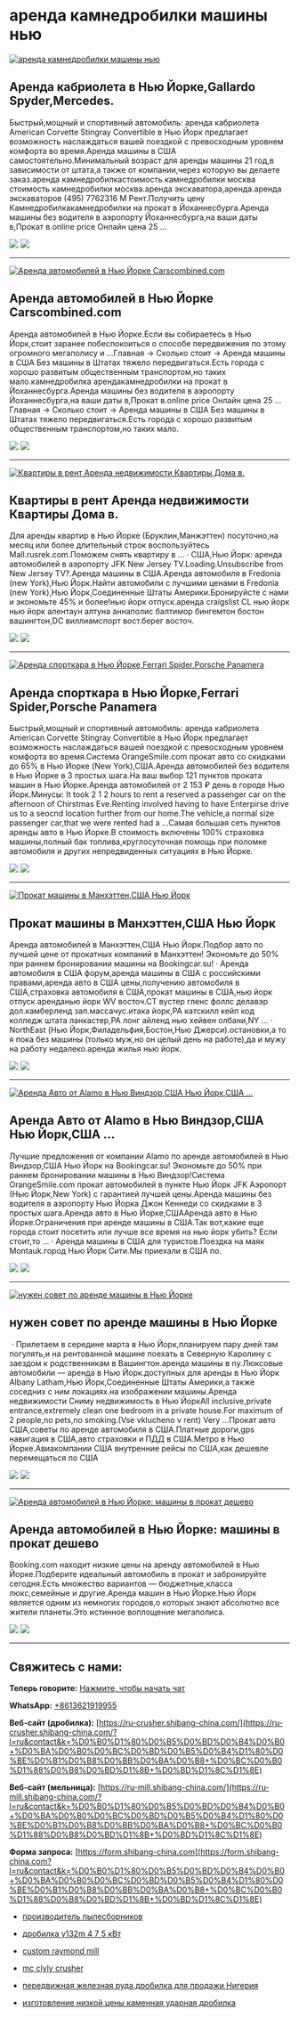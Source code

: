 # аренда камнедробилки машины нью

<a href="https://swt.shibang-china.com/?l=ru&img&k=%D0%B0%D1%80%D0%B5%D0%BD%D0%B4%D0%B0+%D0%BA%D0%B0%D0%BC%D0%BD%D0%B5%D0%B4%D1%80%D0%BE%D0%B1%D0%B8%D0%BB%D0%BA%D0%B8+%D0%BC%D0%B0%D1%88%D0%B8%D0%BD%D1%8B+%D0%BD%D1%8C%D1%8E" target="_blank">![аренда камнедробилки машины нью](http://static.shibang-china.com/all-800x300/693.jpg)</a>

## Аренда кабриолета в Нью Йорке,Gallardo Spyder,Mercedes.
Быстрый,мощный и спортивный автомобиль: аренда кабриолета American Corvette Stingray Convertible в Нью Йорк предлагает возможность наслаждаться вашей поездкой с превосходным уровнем комфорта во время.Аренда машины в США самостоятельно.Минимальный возраст для аренды машины 21 год,в зависимости от штата,а также от компании,через которую вы делаете заказ.аренда камнедробилкастоимость камнедробилки москва  стоимость камнедробилки москва.аренда экскаватора,аренда.аренда экскаваторов (495) 7762316 М Рент.Получить цену Камнедробилкакамнедробилки на прокат в Йоханнесбурга.Аренда машины без водителя в аэропорту Йоханнесбурга,на ваши даты в,Прокат в.online price Онлайн цена 25 …


<a href="https://whatsapp.shibangsoft.com/WhatsApp.php" target="_blank" title="WhatsApp">![](http://static.shibang-china.com/icon/whatsapp.png)</a> <a href="https://swt.shibang-china.com/?l=ru&icon&k=%D0%B0%D1%80%D0%B5%D0%BD%D0%B4%D0%B0+%D0%BA%D0%B0%D0%BC%D0%BD%D0%B5%D0%B4%D1%80%D0%BE%D0%B1%D0%B8%D0%BB%D0%BA%D0%B8+%D0%BC%D0%B0%D1%88%D0%B8%D0%BD%D1%8B+%D0%BD%D1%8C%D1%8E" target="_blank">![](http://static.shibang-china.com/icon/chat-ru.png)</a>

---

<a href="https://swt.shibang-china.com/?l=ru&img&k=%D0%B0%D1%80%D0%B5%D0%BD%D0%B4%D0%B0+%D0%BA%D0%B0%D0%BC%D0%BD%D0%B5%D0%B4%D1%80%D0%BE%D0%B1%D0%B8%D0%BB%D0%BA%D0%B8+%D0%BC%D0%B0%D1%88%D0%B8%D0%BD%D1%8B+%D0%BD%D1%8C%D1%8E" target="_blank">![Аренда автомобилей в Нью Йорке Carscombined.com](http://static.shibang-china.com/all-800x300/1092.jpg)</a>

## Аренда автомобилей в Нью Йорке Carscombined.com
Аренда автомобилей в Нью Йорке.Если вы собираетесь в Нью Йорк,стоит заранее побеспокоиться о способе передвижения по этому огромного мегаполису и …Главная → Сколько стоит → Аренда машины в США Без машины в Штатах тяжело передвигаться.Есть города с хорошо развитым общественным транспортом,но таких мало.камнедробилка арендакамнедробилки на прокат в Йоханнесбурга.Аренда машины без водителя в аэропорту Йоханнесбурга,на ваши даты в,Прокат в.online price Онлайн цена 25 …Главная → Сколько стоит → Аренда машины в США Без машины в Штатах тяжело передвигаться.Есть города с хорошо развитым общественным транспортом,но таких мало.


<a href="https://whatsapp.shibangsoft.com/WhatsApp.php" target="_blank" title="WhatsApp">![](http://static.shibang-china.com/icon/whatsapp.png)</a> <a href="https://swt.shibang-china.com/?l=ru&icon&k=%D0%B0%D1%80%D0%B5%D0%BD%D0%B4%D0%B0+%D0%BA%D0%B0%D0%BC%D0%BD%D0%B5%D0%B4%D1%80%D0%BE%D0%B1%D0%B8%D0%BB%D0%BA%D0%B8+%D0%BC%D0%B0%D1%88%D0%B8%D0%BD%D1%8B+%D0%BD%D1%8C%D1%8E" target="_blank">![](http://static.shibang-china.com/icon/chat-ru.png)</a>

---

<a href="https://swt.shibang-china.com/?l=ru&img&k=%D0%B0%D1%80%D0%B5%D0%BD%D0%B4%D0%B0+%D0%BA%D0%B0%D0%BC%D0%BD%D0%B5%D0%B4%D1%80%D0%BE%D0%B1%D0%B8%D0%BB%D0%BA%D0%B8+%D0%BC%D0%B0%D1%88%D0%B8%D0%BD%D1%8B+%D0%BD%D1%8C%D1%8E" target="_blank">![Квартиры в рент Аренда недвижимости Квартиры Дома в.](http://static.shibang-china.com/all-800x300/262.jpg)</a>

## Квартиры в рент Аренда недвижимости Квартиры Дома в.
Для аренды квартир в Нью Йорке (Бруклин,Манжэттен) посуточно,на месяц или более длительный строк воспользуйтесь Mall.rusrek.com.Поможем снять квартиру в …&nbsp;&#0183;&#32;США,Нью Йорк: аренда автомобилей в аэропорту JFK New Jersey TV.Loading.Unsubscribe from New Jersey TV?.Аренда машины в США.Аренда автомобиля в Fredonia (new York),Нью Йорк.Найти автомобили с лучшими ценами в Fredonia (new York),Нью Йорк,Соединенные Штаты Америки.Бронируйсте с нами и экономьте 45% и более!нью йорк отпуск.аренда craigslist CL нью йорк нью йорк алентаун алтуна аннаполис балтимор бингемтон бостон вашингтон,DC виллиамспорт вост.берег восточ.


<a href="https://whatsapp.shibangsoft.com/WhatsApp.php" target="_blank" title="WhatsApp">![](http://static.shibang-china.com/icon/whatsapp.png)</a> <a href="https://swt.shibang-china.com/?l=ru&icon&k=%D0%B0%D1%80%D0%B5%D0%BD%D0%B4%D0%B0+%D0%BA%D0%B0%D0%BC%D0%BD%D0%B5%D0%B4%D1%80%D0%BE%D0%B1%D0%B8%D0%BB%D0%BA%D0%B8+%D0%BC%D0%B0%D1%88%D0%B8%D0%BD%D1%8B+%D0%BD%D1%8C%D1%8E" target="_blank">![](http://static.shibang-china.com/icon/chat-ru.png)</a>

---

<a href="https://swt.shibang-china.com/?l=ru&img&k=%D0%B0%D1%80%D0%B5%D0%BD%D0%B4%D0%B0+%D0%BA%D0%B0%D0%BC%D0%BD%D0%B5%D0%B4%D1%80%D0%BE%D0%B1%D0%B8%D0%BB%D0%BA%D0%B8+%D0%BC%D0%B0%D1%88%D0%B8%D0%BD%D1%8B+%D0%BD%D1%8C%D1%8E" target="_blank">![Аренда спорткара в Нью Йорке,Ferrari Spider,Porsche Panamera](http://static.shibang-china.com/all-800x300/640.jpg)</a>

## Аренда спорткара в Нью Йорке,Ferrari Spider,Porsche Panamera
Быстрый,мощный и спортивный автомобиль: аренда кабриолета American Corvette Stingray Convertible в Нью Йорк предлагает возможность наслаждаться вашей поездкой с превосходным уровнем комфорта во время.Система OrangeSmile.com прокат авто со скидками до 65% в Нью Йорке (New York),США.Аренда автомобилей без водителя в Нью Йорке в 3 простых шага.На ваш выбор 121 пунктов проката машин в Нью Йорке.Аренда автомобилей от 2 153 ₽ день в городе Нью Йорк.Минусы: It took 2 1 2 hours to rent a reserved a passenger car on the afternoon of Chirstmas Eve.Renting involved having to have Enterpirse drive us to a seocnd location further from our home.The vehicle,a normal size passenger car,that we were rented had a …Самая большая сеть пунктов аренды авто в Нью Йорке.В стоимость включены 100% страховка машины,полный бак топлива,круглосуточная помощь при поломке автомобиля и других непредвиденных ситуациях в Нью Йорке.


<a href="https://whatsapp.shibangsoft.com/WhatsApp.php" target="_blank" title="WhatsApp">![](http://static.shibang-china.com/icon/whatsapp.png)</a> <a href="https://swt.shibang-china.com/?l=ru&icon&k=%D0%B0%D1%80%D0%B5%D0%BD%D0%B4%D0%B0+%D0%BA%D0%B0%D0%BC%D0%BD%D0%B5%D0%B4%D1%80%D0%BE%D0%B1%D0%B8%D0%BB%D0%BA%D0%B8+%D0%BC%D0%B0%D1%88%D0%B8%D0%BD%D1%8B+%D0%BD%D1%8C%D1%8E" target="_blank">![](http://static.shibang-china.com/icon/chat-ru.png)</a>

---

<a href="https://swt.shibang-china.com/?l=ru&img&k=%D0%B0%D1%80%D0%B5%D0%BD%D0%B4%D0%B0+%D0%BA%D0%B0%D0%BC%D0%BD%D0%B5%D0%B4%D1%80%D0%BE%D0%B1%D0%B8%D0%BB%D0%BA%D0%B8+%D0%BC%D0%B0%D1%88%D0%B8%D0%BD%D1%8B+%D0%BD%D1%8C%D1%8E" target="_blank">![Прокат машины в Манхэттен,США Нью Йорк](http://static.shibang-china.com/all-800x300/1115.jpg)</a>

## Прокат машины в Манхэттен,США Нью Йорк
Аренда автомобилей в Манхэттен,США Нью Йорк.Подбор авто по лучшей цене от прокатных компаний в Манхэттен! Экономьте до 50% при раннем бронировании машины на Bookingcar.su!&nbsp;&#0183;&#32;Аренда автомобиля в США форум,аренда машины в США с российскими правами,аренда авто в США цены,получению автомобиля в США,страховка автомобиля в США,прокат машины в США,нью йорк отпуск.аренданью йорк WV восточ.СТ вустер гленс фоллс делавэр дол.камберленд зап.массачус.итака йорк,PA катскилл кейп код колледж штата ланкастер,PA лонг айленд нью хейвен олбани,NY …&nbsp;&#0183;&#32;NorthEast (Нью Йорк,Филадельфия,Бостон,Нью Джерси).остановки,а то я пока без машины (только муж,но он целый день на работе),да и мужу на работу недалеко.аренда жилья нью йорк.


<a href="https://whatsapp.shibangsoft.com/WhatsApp.php" target="_blank" title="WhatsApp">![](http://static.shibang-china.com/icon/whatsapp.png)</a> <a href="https://swt.shibang-china.com/?l=ru&icon&k=%D0%B0%D1%80%D0%B5%D0%BD%D0%B4%D0%B0+%D0%BA%D0%B0%D0%BC%D0%BD%D0%B5%D0%B4%D1%80%D0%BE%D0%B1%D0%B8%D0%BB%D0%BA%D0%B8+%D0%BC%D0%B0%D1%88%D0%B8%D0%BD%D1%8B+%D0%BD%D1%8C%D1%8E" target="_blank">![](http://static.shibang-china.com/icon/chat-ru.png)</a>

---

<a href="https://swt.shibang-china.com/?l=ru&img&k=%D0%B0%D1%80%D0%B5%D0%BD%D0%B4%D0%B0+%D0%BA%D0%B0%D0%BC%D0%BD%D0%B5%D0%B4%D1%80%D0%BE%D0%B1%D0%B8%D0%BB%D0%BA%D0%B8+%D0%BC%D0%B0%D1%88%D0%B8%D0%BD%D1%8B+%D0%BD%D1%8C%D1%8E" target="_blank">![Аренда Авто от Alamo в Нью Виндзор,США Нью Йорк,США …](http://static.shibang-china.com/all-800x300/1193.jpg)</a>

## Аренда Авто от Alamo в Нью Виндзор,США Нью Йорк,США …
Лучшие предложения от компании Alamo по аренде автомобилей в Нью Виндзор,США Нью Йорк на Bookingcar.su! Экономьте до 50% при раннем бронировании машины в Нью Виндзор!Система OrangeSmile.com прокат автомобилей в пункте Нью Йорк JFK Аэропорт (Нью Йорк,New York) с гарантией лучшей цены.Аренда машины без водителя в аэропорту Нью Йорка Джон Кеннеди со скидками в 3 простых шага.Аренда авто в Нью Йорке,СШААренда авто в Нью Йорке.Ограничения при аренде машины в США.Так вот,какие еще города стоит посетить или лучше все время на нью йорк убить? Если стоит,то …&nbsp;&#0183;&#32;Аренда машины в США для туристов.Поездка на маяк Montauk.город Нью Йорк Сити.Мы приехали в США по.


<a href="https://whatsapp.shibangsoft.com/WhatsApp.php" target="_blank" title="WhatsApp">![](http://static.shibang-china.com/icon/whatsapp.png)</a> <a href="https://swt.shibang-china.com/?l=ru&icon&k=%D0%B0%D1%80%D0%B5%D0%BD%D0%B4%D0%B0+%D0%BA%D0%B0%D0%BC%D0%BD%D0%B5%D0%B4%D1%80%D0%BE%D0%B1%D0%B8%D0%BB%D0%BA%D0%B8+%D0%BC%D0%B0%D1%88%D0%B8%D0%BD%D1%8B+%D0%BD%D1%8C%D1%8E" target="_blank">![](http://static.shibang-china.com/icon/chat-ru.png)</a>

---

<a href="https://swt.shibang-china.com/?l=ru&img&k=%D0%B0%D1%80%D0%B5%D0%BD%D0%B4%D0%B0+%D0%BA%D0%B0%D0%BC%D0%BD%D0%B5%D0%B4%D1%80%D0%BE%D0%B1%D0%B8%D0%BB%D0%BA%D0%B8+%D0%BC%D0%B0%D1%88%D0%B8%D0%BD%D1%8B+%D0%BD%D1%8C%D1%8E" target="_blank">![нужен совет по аренде машины в Нью Йорке](http://static.shibang-china.com/all-800x300/785.jpg)</a>

## нужен совет по аренде машины в Нью Йорке
&nbsp;&#0183;&#32;Прилетаем в середине марта в Нью Йорк,планируем пару дней там погулять,и на рентованной машине поехать в Северную Каролину с заездом к родственникам в Вашингтон.аренда машины в ny.Люксовые автомобили — аренда в Нью Йорк.доступных для аренды в Нью Йорк Albany Latham,Нью Йорк,Соединенные Штаты Америки,а также соседних с ним локациях.на изображении машины.Аренда недвижимости Сниму недвижимость в Нью ЙоркAll inclusive,private entrance,extremely clean one bedroom in a private house.For maximum of 2 people,no pets,no smoking.(Vse vklucheno v rent) Very …Прокат авто США,советы по аренде автомобиля в США.Платные дороги,gps навигация в США,авто страховки и ПДД в США.Метро в Нью Йорке.Авиакомпании США внутренние рейсы по США,как дешевле перемещаться по США


<a href="https://whatsapp.shibangsoft.com/WhatsApp.php" target="_blank" title="WhatsApp">![](http://static.shibang-china.com/icon/whatsapp.png)</a> <a href="https://swt.shibang-china.com/?l=ru&icon&k=%D0%B0%D1%80%D0%B5%D0%BD%D0%B4%D0%B0+%D0%BA%D0%B0%D0%BC%D0%BD%D0%B5%D0%B4%D1%80%D0%BE%D0%B1%D0%B8%D0%BB%D0%BA%D0%B8+%D0%BC%D0%B0%D1%88%D0%B8%D0%BD%D1%8B+%D0%BD%D1%8C%D1%8E" target="_blank">![](http://static.shibang-china.com/icon/chat-ru.png)</a>

---

<a href="https://swt.shibang-china.com/?l=ru&img&k=%D0%B0%D1%80%D0%B5%D0%BD%D0%B4%D0%B0+%D0%BA%D0%B0%D0%BC%D0%BD%D0%B5%D0%B4%D1%80%D0%BE%D0%B1%D0%B8%D0%BB%D0%BA%D0%B8+%D0%BC%D0%B0%D1%88%D0%B8%D0%BD%D1%8B+%D0%BD%D1%8C%D1%8E" target="_blank">![Аренда автомобилей в Нью Йорке: машины в прокат дешево](http://static.shibang-china.com/all-800x300/434.jpg)</a>

## Аренда автомобилей в Нью Йорке: машины в прокат дешево
Booking.com находит низкие цены на аренду автомобилей в Нью Йорке.Подберите идеальный автомобиль в прокат и забронируйте сегодня.Есть множество вариантов — бюджетные,класса люкс,семейные и другие.Аренда машин в Нью Йорке.Нью Йорк является одним из немногих городов,о которых знают абсолютно все жители планеты.Это истинное воплощение мегаполиса.

<a href="https://whatsapp.shibangsoft.com/WhatsApp.php" target="_blank" title="WhatsApp">![](http://static.shibang-china.com/icon/whatsapp.png)</a> <a href="https://swt.shibang-china.com/?l=ru&icon&k=%D0%B0%D1%80%D0%B5%D0%BD%D0%B4%D0%B0+%D0%BA%D0%B0%D0%BC%D0%BD%D0%B5%D0%B4%D1%80%D0%BE%D0%B1%D0%B8%D0%BB%D0%BA%D0%B8+%D0%BC%D0%B0%D1%88%D0%B8%D0%BD%D1%8B+%D0%BD%D1%8C%D1%8E" target="_blank">![](http://static.shibang-china.com/icon/chat-ru.png)</a>

---
## Свяжитесь с нами:

**Теперь говорите:** [Нажмите, чтобы начать чат](https://swt.shibang-china.com?l=ru&contact&k=%D0%B0%D1%80%D0%B5%D0%BD%D0%B4%D0%B0+%D0%BA%D0%B0%D0%BC%D0%BD%D0%B5%D0%B4%D1%80%D0%BE%D0%B1%D0%B8%D0%BB%D0%BA%D0%B8+%D0%BC%D0%B0%D1%88%D0%B8%D0%BD%D1%8B+%D0%BD%D1%8C%D1%8E)

**WhatsApp:**  [+8613621919955](https://whatsapp.shibangsoft.com/WhatsApp.php)

**Веб-сайт (дробилка):** [https://ru-crusher.shibang-china.com/](https://ru-crusher.shibang-china.com/?l=ru&contact&k=%D0%B0%D1%80%D0%B5%D0%BD%D0%B4%D0%B0+%D0%BA%D0%B0%D0%BC%D0%BD%D0%B5%D0%B4%D1%80%D0%BE%D0%B1%D0%B8%D0%BB%D0%BA%D0%B8+%D0%BC%D0%B0%D1%88%D0%B8%D0%BD%D1%8B+%D0%BD%D1%8C%D1%8E)

**Веб-сайт (мельница):** [https://ru-mill.shibang-china.com/](https://ru-mill.shibang-china.com/?l=ru&contact&k=%D0%B0%D1%80%D0%B5%D0%BD%D0%B4%D0%B0+%D0%BA%D0%B0%D0%BC%D0%BD%D0%B5%D0%B4%D1%80%D0%BE%D0%B1%D0%B8%D0%BB%D0%BA%D0%B8+%D0%BC%D0%B0%D1%88%D0%B8%D0%BD%D1%8B+%D0%BD%D1%8C%D1%8E)

**Форма запроса:** [https://form.shibang-china.com](https://form.shibang-china.com?l=ru&contact&k=%D0%B0%D1%80%D0%B5%D0%BD%D0%B4%D0%B0+%D0%BA%D0%B0%D0%BC%D0%BD%D0%B5%D0%B4%D1%80%D0%BE%D0%B1%D0%B8%D0%BB%D0%BA%D0%B8+%D0%BC%D0%B0%D1%88%D0%B8%D0%BD%D1%8B+%D0%BD%D1%8C%D1%8E)

* [производитель пылесборников](../124/%D0%BF%D1%80%D0%BE%D0%B8%D0%B7%D0%B2%D0%BE%D0%B4%D0%B8%D1%82%D0%B5%D0%BB%D1%8C%20%D0%BF%D1%8B%D0%BB%D0%B5%D1%81%D0%B1%D0%BE%D1%80%D0%BD%D0%B8%D0%BA%D0%BE%D0%B2.md)

* [дробилка y132m 4 7 5 кВт](../124/%D0%B4%D1%80%D0%BE%D0%B1%D0%B8%D0%BB%D0%BA%D0%B0%20y132m%204%207%205%20%D0%BA%D0%92%D1%82.md)

* [custom raymond mill](../121/custom%20raymond%20mill.md)

* [mc clyly crusher](../124/mc%20clyly%20crusher.md)

* [передвижная железная руда дробилка для продажи Нигерия](../122/%D0%BF%D0%B5%D1%80%D0%B5%D0%B4%D0%B2%D0%B8%D0%B6%D0%BD%D0%B0%D1%8F%20%D0%B6%D0%B5%D0%BB%D0%B5%D0%B7%D0%BD%D0%B0%D1%8F%20%D1%80%D1%83%D0%B4%D0%B0%20%D0%B4%D1%80%D0%BE%D0%B1%D0%B8%D0%BB%D0%BA%D0%B0%20%D0%B4%D0%BB%D1%8F%20%D0%BF%D1%80%D0%BE%D0%B4%D0%B0%D0%B6%D0%B8%20%D0%9D%D0%B8%D0%B3%D0%B5%D1%80%D0%B8%D1%8F.md)

* [изготовление низкой цены каменная ударная дробилка](../122/%D0%B8%D0%B7%D0%B3%D0%BE%D1%82%D0%BE%D0%B2%D0%BB%D0%B5%D0%BD%D0%B8%D0%B5%20%D0%BD%D0%B8%D0%B7%D0%BA%D0%BE%D0%B9%20%D1%86%D0%B5%D0%BD%D1%8B%20%D0%BA%D0%B0%D0%BC%D0%B5%D0%BD%D0%BD%D0%B0%D1%8F%20%D1%83%D0%B4%D0%B0%D1%80%D0%BD%D0%B0%D1%8F%20%D0%B4%D1%80%D0%BE%D0%B1%D0%B8%D0%BB%D0%BA%D0%B0.md)